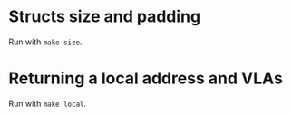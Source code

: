 # Structs size and padding
Run with `make size`.

# Returning a local address and VLAs

Run with `make local`.
